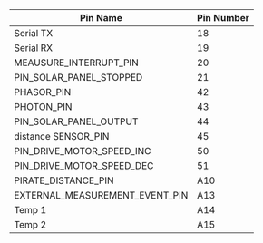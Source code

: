 | Pin Name                       | Pin Number |
|--------------------------------|------------|
| Serial TX                      | 18         |
| Serial RX                      | 19         |
| MEAUSURE_INTERRUPT_PIN         | 20         |
| PIN_SOLAR_PANEL_STOPPED        | 21 
| PHASOR_PIN                     | 42
| PHOTON_PIN                     | 43
| PIN_SOLAR_PANEL_OUTPUT         | 44         |
| distance SENSOR_PIN            | 45         |
| PIN_DRIVE_MOTOR_SPEED_INC      | 50         |
| PIN_DRIVE_MOTOR_SPEED_DEC      | 51
| PIRATE_DISTANCE_PIN            | A10        |
| EXTERNAL_MEASUREMENT_EVENT_PIN | A13        |
| Temp 1                         | A14        |
| Temp 2                         | A15        |